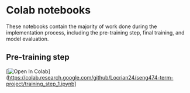 # Colab notebooks

These notebooks contain the majority of work done during the implementation process, including the pre-training step, final training, and model evaluation.

## Pre-training step
[![Open In Colab](https://colab.research.google.com/assets/colab-badge.svg)](https://colab.research.google.com/github/Locrian24/seng474-term-project/training_step_1.ipynb]
